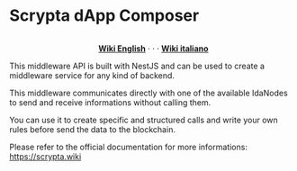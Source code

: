 # Scrypta dApp Composer
<p><a href="https://camo.githubusercontent.com/4e892209b4b1e2d1a773ec97e544a92f068a6f0b/68747470733a2f2f6d69726f2e6d656469756d2e636f6d2f6d61782f333136382f312a31674778414b57714b5135577a635170755f766932412e6a706567" target="_blank" rel="noopener noreferrer"><img style="display: block; margin-left: auto; margin-right: auto;" src="https://camo.githubusercontent.com/4e892209b4b1e2d1a773ec97e544a92f068a6f0b/68747470733a2f2f6d69726f2e6d656469756d2e636f6d2f6d61782f333136382f312a31674778414b57714b5135577a635170755f766932412e6a706567" alt="" data-canonical-src="https://miro.medium.com/max/3168/1*1gGxAKWqKQ5WzcQpu_vi2A.jpeg" /></a></p>
<p style="text-align: center;">&nbsp;&nbsp;<a title="English &mdash; Scrypta Wiki" href="https://en.scrypta.wiki/utilities/dapp-composer.html" target="_blank" rel="nofollow noopener"><strong>Wiki English</strong></a>&nbsp;&middot; &middot; &middot;&nbsp;<a title="Italiano &mdash; Scrypta Wiki" href="https://it.scrypta.wiki/utilities/dapp-composer.html" target="_blank" rel="nofollow noopener"><strong>Wiki italiano</strong></a></p>

This middleware API is built with NestJS and can be used to create a middleware service for any kind of backend.

This middleware communicates directly with one of the available IdaNodes to send and receive informations without calling them.

You can use it to create specific and structured calls and write your own rules before send the data to the blockchain.

Please refer to the official documentation for more informations: https://scrypta.wiki

